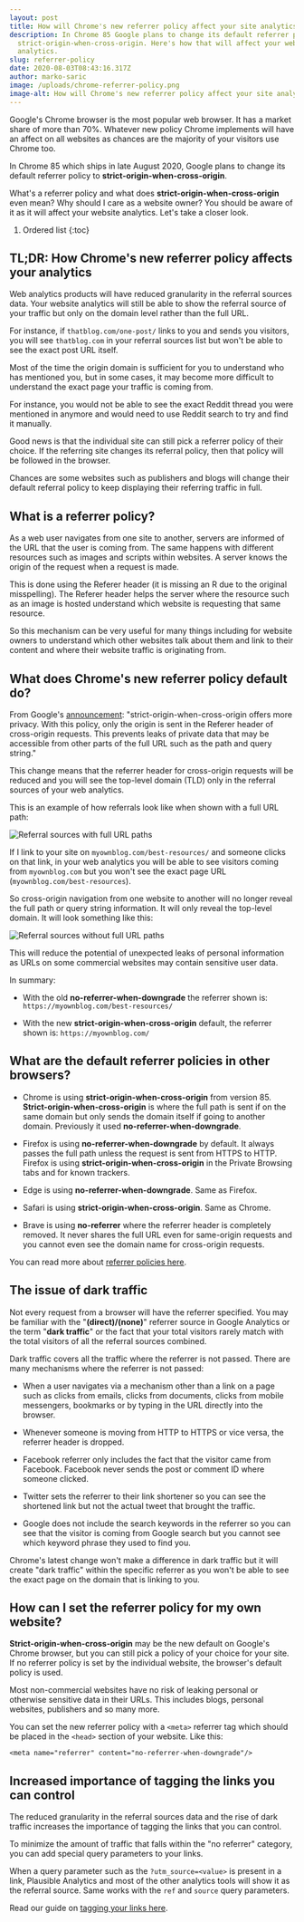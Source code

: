 ```yaml
---
layout: post
title: How will Chrome's new referrer policy affect your site analytics
description: In Chrome 85 Google plans to change its default referrer policy to
  strict-origin-when-cross-origin. Here's how that will affect your website
  analytics.
slug: referrer-policy
date: 2020-08-03T08:43:16.317Z
author: marko-saric
image: /uploads/chrome-referrer-policy.png
image-alt: How will Chrome's new referrer policy affect your site analytics
---
```

Google's Chrome browser is the most popular web browser. It has a market share of more than 70%. Whatever new policy Chrome implements will have an affect on all websites as chances are the majority of your visitors use Chrome too.

In Chrome 85 which ships in late August 2020, Google plans to change its default referrer policy to **strict-origin-when-cross-origin**. 

What's a referrer policy and what does **strict-origin-when-cross-origin** even mean? Why should I care as a website owner? You should be aware of it as it will affect your website analytics. Let's take a closer look.

1. Ordered list
{:toc}

## TL;DR: How Chrome's new referrer policy affects your analytics

Web analytics products will have reduced granularity in the referral sources data. Your website analytics will still be able to show the referral source of your traffic but only on the domain level rather than the full URL. 

For instance, if ``thatblog.com/one-post/`` links to you and sends you visitors, you will see ``thatblog.com`` in your referral sources list but won't be able to see the exact post URL itself.

Most of the time the origin domain is sufficient for you to understand who has mentioned you, but in some cases, it may become more difficult to understand the exact page your traffic is coming from.

For instance, you would not be able to see the exact Reddit thread you were mentioned in anymore and would need to use Reddit search to try and find it manually.

Good news is that the individual site can still pick a referrer policy of their choice. If the referring site changes its referral policy, then that policy will be followed in the browser. 

Chances are some websites such as publishers and blogs will change their default referral policy to keep displaying their referring traffic in full.

## What is a referrer policy?

As a web user navigates from one site to another, servers are informed of the URL that the user is coming from. The same happens with different resources such as images and scripts within websites. A server knows the origin of the request when a request is made.

This is done using the Referer header (it is missing an R due to the original misspelling). The Referer header helps the server where the resource such as an image is hosted understand which website is requesting that same resource.

So this mechanism can be very useful for many things including for website owners to understand which other websites talk about them and link to their content and where their website traffic is originating from.

## What does Chrome's new referrer policy default do?

From Google's [announcement](https://developers.google.com/web/updates/2020/07/referrer-policy-new-chrome-default): "strict-origin-when-cross-origin offers more privacy. With this policy, only the origin is sent in the Referer header of cross-origin requests. This prevents leaks of private data that may be accessible from other parts of the full URL such as the path and query string."

This change means that the referrer header for cross-origin requests will be reduced and you will see the top-level domain (TLD) only in the referral sources of your web analytics.

This is an example of how referrals look like when shown with a full URL path:

![Referral sources with full URL paths](/uploads/full-referrer-drilldown.png)

If I link to your site on ``myownblog.com/best-resources/`` and someone clicks on that link, in your web analytics you will be able to see visitors coming from ``myownblog.com`` but you won't see the exact page URL (``myownblog.com/best-resources``).

So cross-origin navigation from one website to another will no longer reveal the full path or query string information. It will only reveal the top-level domain. It will look something like this:

![Referral sources without full URL paths](/uploads/referral-drilldown-without-paths.png)

This will reduce the potential of unexpected leaks of personal information as URLs on some commercial websites may contain sensitive user data.

In summary:

* With the old **no-referrer-when-downgrade** the referrer shown is: ``https://myownblog.com/best-resources/``

* With the new **strict-origin-when-cross-origin** default, the referrer shown is: ``https://myownblog.com/``

## What are the default referrer policies in other browsers?

* Chrome is using **strict-origin-when-cross-origin** from version 85. **Strict-origin-when-cross-origin** is where the full path is sent if on the same domain but only sends the domain itself if going to another domain. Previously it used **no-referrer-when-downgrade**.

* Firefox is using **no-referrer-when-downgrade** by default. It always passes the full path unless the request is sent from HTTPS to HTTP. Firefox is using **strict-origin-when-cross-origin** in the Private Browsing tabs and for known trackers.

* Edge is using **no-referrer-when-downgrade**. Same as Firefox.

* Safari is using **strict-origin-when-cross-origin**. Same as Chrome.

* Brave is using **no-referrer** where the referrer header is completely removed. It never shares the full URL even for same-origin requests and you cannot even see the domain name for cross-origin requests.

You can read more about [referrer policies here](https://developer.mozilla.org/en-US/docs/Web/HTTP/Headers/Referrer-Policy).

## The issue of dark traffic

Not every request from a browser will have the referrer specified. You may be familiar with the "**(direct)/(none)**" referrer source in Google Analytics or the term "**dark traffic**" or the fact that your total visitors rarely match with the total visitors of all the referral sources combined.

Dark traffic covers all the traffic where the referrer is not passed. There are many mechanisms where the referrer is not passed:

* When a user navigates via a mechanism other than a link on a page such as clicks from emails, clicks from documents, clicks from mobile messengers, bookmarks or by typing in the URL directly into the browser.

* Whenever someone is moving from HTTP to HTTPS or vice versa, the referrer header is dropped.

* Facebook referrer only includes the fact that the visitor came from Facebook. Facebook never sends the post or comment ID where someone clicked.

* Twitter sets the referrer to their link shortener so you can see the shortened link but not the actual tweet that brought the traffic.
    
* Google does not include the search keywords in the referrer so you can see that the visitor is coming from Google search but you cannot see which keyword phrase they used to find you.

Chrome's latest change won't make a difference in dark traffic but it will create "dark traffic" within the specific referrer as you won't be able to see the exact page on the domain that is linking to you.

## How can I set the referrer policy for my own website?

**Strict-origin-when-cross-origin** may be the new default on Google's Chrome browser, but you can still pick a policy of your choice for your site. If no referrer policy is set by the individual website, the browser's default policy is used.

Most non-commercial websites have no risk of leaking personal or otherwise sensitive data in their URLs. This includes blogs, personal websites, publishers and so many more.

You can set the new referrer policy with a ``<meta>`` referrer tag which should be placed in the ``<head>`` section of your website. Like this:

``<meta name="referrer" content="no-referrer-when-downgrade"/>``

## Increased importance of tagging the links you can control

The reduced granularity in the referral sources data and the rise of dark traffic increases the importance of tagging the links that you can control.

To minimize the amount of traffic that falls within the "no referrer" category, you can add special query parameters to your links. 

When a query parameter such as the ``?utm_source=<value>`` is present in a link, Plausible Analytics and most of the other analytics tools will show it as the referral source. Same works with the ``ref`` and ``source`` query parameters.

Read our guide on [tagging your links here](https://docs.plausible.io/manual-link-tagging).